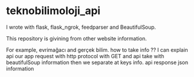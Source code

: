 # teknobilimoloji_api
I wrote with flask, flask_ngrok, feedparser and BeautifulSoup.

This repository is givining from other website information.

For example, evrimağacı and gerçek bilim. how to take info ??
I can explain api our app request with http protocol with GET and api take with beautifulSoup information then we separate at keys info. api response json information 
